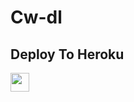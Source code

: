 # Cw-dl

## Deploy To Heroku

<a href="https://heroku.com/deploy?template=https://github.com/Martyy2003/Cw-repo">
     <img height="30px" src="https://img.shields.io/badge/Deploy%20To%20Heroku-blueviolet?style=for-the-badge&logo=heroku">
  </a>

